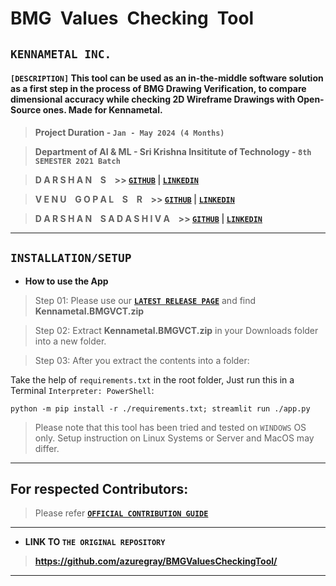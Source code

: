 


# **BMG&ensp;Values&ensp;Checking&ensp;Tool**

## **`KENNAMETAL INC.`**

#### **`[DESCRIPTION]`** This tool can be used as an in-the-middle software solution as a first step in the process of BMG Drawing Verification, to compare dimensional accuracy while checking 2D Wireframe Drawings with Open-Source ones. Made for Kennametal.

> **Project Duration - `Jan - May 2024 (4 Months)`**

> **Department of AI & ML - Sri Krishna Insititute of Technology - `8th SEMESTER 2021 Batch`**

> **D A R S H A N &ensp; S &ensp; >> [**`GITHUB`**](https://github.com/azuregray/) | [**`LINKEDIN`**](https://linkedin.com/in/arcticblue)**

> **V E N U &ensp; G O P A L &ensp; S &ensp; R &ensp; >> [**`GITHUB`**](https://github.com/srvenu) | [**`LINKEDIN`**](https://www.linkedin.com/in/venu-s-raj)**

> **D A R S H A N &ensp; S A D A S H I V A  &ensp; >> [**`GITHUB`**](https://github.com/darshansadashiva) | [**`LINKEDIN`**](http://linkedin.com/in/darshansadashiva)**

---

## **`INSTALLATION/SETUP`**
- **How to use the App**
> Step 01: Please use our [**`LATEST RELEASE PAGE`**](https://github.com/azuregray/KMTL-BoringToolsDataSearchEngine/releases/latest) and find **Kennametal.BMGVCT.zip**

> Step 02: Extract **Kennametal.BMGVCT.zip** in your Downloads folder into a new folder.

> Step 03: After you extract the contents into a folder:

Take the help of `requirements.txt` in the root folder, Just run this in a Terminal `Interpreter: PowerShell`:

```
python -m pip install -r ./requirements.txt; streamlit run ./app.py
```

> Please note that this tool has been tried and tested on `WINDOWS` OS only. Setup instruction on Linux Systems or Server and MacOS may differ.

---

## **For respected Contributors:**
> Please refer [**`OFFICIAL CONTRIBUTION GUIDE`**](https://docs.github.com/en/get-started/exploring-projects-on-github/contributing-to-a-project)

---

- **LINK TO `THE ORIGINAL REPOSITORY`**

> **https://github.com/azuregray/BMGValuesCheckingTool/**

---